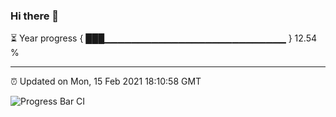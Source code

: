 ### Hi there 👋

⏳ Year progress { ███▁▁▁▁▁▁▁▁▁▁▁▁▁▁▁▁▁▁▁▁▁▁▁▁▁▁▁ } 12.54 %

---

⏰ Updated on Mon, 15 Feb 2021 18:10:58 GMT

![Progress Bar CI](https://github.com/liununu/liununu/workflows/Progress%20Bar%20CI/badge.svg)
